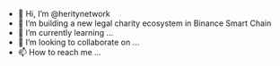 - 👋 Hi, I’m @heritynetwork
- 👀 I’m building a new legal charity ecosystem in Binance Smart Chain
- 🌱 I’m currently learning ...
- 💞️ I’m looking to collaborate on ...
- 📫 How to reach me ...

<!---
heritynetwork/heritynetwork is a ✨ special ✨ repository because its `README.md` (this file) appears on your GitHub profile.
You can click the Preview link to take a look at your changes.
--->
